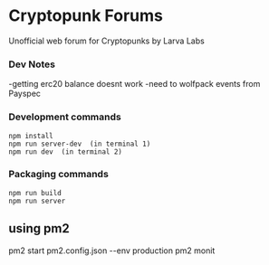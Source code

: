 # Cryptopunk Forums 
  
Unofficial web forum for Cryptopunks by Larva Labs
 


### Dev Notes
-getting erc20 balance doesnt work
-need to wolfpack events from Payspec 





### Development commands
```
npm install
npm run server-dev  (in terminal 1)
npm run dev  (in terminal 2)
```

### Packaging commands
```
npm run build
npm run server
```


## using pm2

 pm2 start pm2.config.json --env production 
pm2 monit 